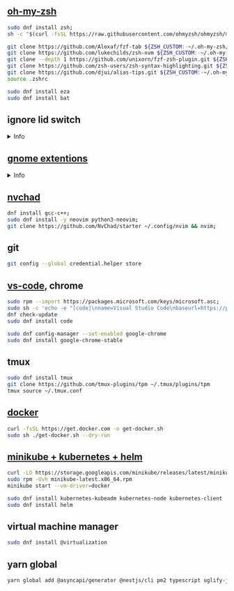 ## [oh-my-zsh](https://ohmyz.sh/)

```sh
sudo dnf install zsh;
sh -c "$(curl -fsSL https://raw.githubusercontent.com/ohmyzsh/ohmyzsh/master/tools/install.sh)";

git clone https://github.com/Aloxaf/fzf-tab ${ZSH_CUSTOM:-~/.oh-my-zsh/custom}/plugins/fzf-tab;
git clone https://github.com/lukechilds/zsh-nvm ${ZSH_CUSTOM:-~/.oh-my-zsh/custom}/plugins/zsh-nvm;
git clone --depth 1 https://github.com/unixorn/fzf-zsh-plugin.git ${ZSH_CUSTOM:-~/.oh-my-zsh/custom}/plugins/fzf-zsh-plugin;
git clone https://github.com/zsh-users/zsh-syntax-highlighting.git ${ZSH_CUSTOM:-~/.oh-my-zsh/custom}/plugins/zsh-syntax-highlighting;
git clone https://github.com/djui/alias-tips.git ${ZSH_CUSTOM:-~/.oh-my-zsh/custom}/plugins/alias-tips;
source .zshrc

sudo dnf install eza
sudo dnf install bat

```

## ignore lid switch

<details>
  <summary>Info</summary>

1. Open the /etc/systemd/logind.conf file in a text editor as root, for example, sudo -H gedit /etc/systemd/logind.conf
2. If HandleLidSwitch is not set to ignore then change it: HandleLidSwitch=ignore. Make sure it's not commented out (it is commented out if it is preceded by the symbol #) or add it if it is missing.

</details>

## [gnome extentions](https://extensions.gnome.org/)

<details>
  <summary>Info</summary>

1. Vitals
2. Caffeine
3. Another windows session manager

</details>

## [nvchad](https://nvchad.com/)

```sh
dnf install gcc-c++;
sudo dnf install -y neovim python3-neovim;
git clone https://github.com/NvChad/starter ~/.config/nvim && nvim;
```

## git

```sh
git config --global credential.helper store
```

## [vs-code](https://code.visualstudio.com/docs/setup/linux), chrome

```sh
sudo rpm --import https://packages.microsoft.com/keys/microsoft.asc;
sudo sh -c 'echo -e "[code]\nname=Visual Studio Code\nbaseurl=https://packages.microsoft.com/yumrepos/vscode\nenabled=1\ngpgcheck=1\ngpgkey=https://packages.microsoft.com/keys/microsoft.asc" > /etc/yum.repos.d/vscode.repo';
dnf check-update
sudo dnf install code

sudo dnf config-manager --set-enabled google-chrome
sudo dnf install google-chrome-stable
```

## tmux

```sh
sudo dnf install tmux
git clone https://github.com/tmux-plugins/tpm ~/.tmux/plugins/tpm
tmux source ~/.tmux.conf
```

## [docker](https://docs.docker.com/engine/install/fedora/)

```sh
curl -fsSL https://get.docker.com -o get-docker.sh
sudo sh ./get-docker.sh --dry-run
```

## [minikube + kubernetes + helm](https://docs.fedoraproject.org/en-US/quick-docs/using-kubernetes/)

```sh
curl -LO https://storage.googleapis.com/minikube/releases/latest/minikube-latest.x86_64.rpm
sudo rpm -Uvh minikube-latest.x86_64.rpm
minikube start --vm-driver=docker

sudo dnf install kubernetes-kubeadm kubernetes-node kubernetes-client
sudo dnf install helm
```

## virtual machine manager

```sh
sudo dnf install @virtualization
```

## yarn global

```sh
yarn global add @asyncapi/generator @nestjs/cli pm2 typescript uglify-js
```

